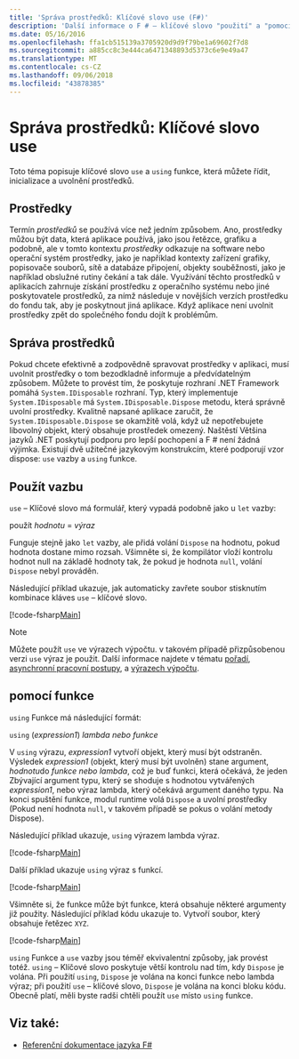 ```yaml
---
title: 'Správa prostředků: Klíčové slovo use (F#)'
description: 'Další informace o F # – klíčové slovo "použití" a "pomocí" funkce, která můžete řídit, inicializace a uvolnění prostředků.'
ms.date: 05/16/2016
ms.openlocfilehash: ffa1cb515139a3705920d9d9f79be1a69602f7d8
ms.sourcegitcommit: a885cc8c3e444ca6471348893d5373c6e9e49a47
ms.translationtype: MT
ms.contentlocale: cs-CZ
ms.lasthandoff: 09/06/2018
ms.locfileid: "43878385"
---
```

# <a name="resource-management-the-use-keyword"></a>Správa prostředků: Klíčové slovo use

Toto téma popisuje klíčové slovo `use` a `using` funkce, která můžete řídit, inicializace a uvolnění prostředků.

## <a name="resources"></a>Prostředky

Termín *prostředků* se používá více než jedním způsobem. Ano, prostředky můžou být data, která aplikace používá, jako jsou řetězce, grafiku a podobně, ale v tomto kontextu *prostředky* odkazuje na software nebo operační systém prostředky, jako je například kontexty zařízení grafiky, popisovače souborů, sítě a databáze připojení, objekty souběžnosti, jako je například obslužné rutiny čekání a tak dále. Využívání těchto prostředků v aplikacích zahrnuje získání prostředku z operačního systému nebo jiné poskytovatele prostředků, za nímž následuje v novějších verzích prostředku do fondu tak, aby je poskytnout jiná aplikace. Když aplikace není uvolnit prostředky zpět do společného fondu dojít k problémům.

## <a name="managing-resources"></a>Správa prostředků

Pokud chcete efektivně a zodpovědně spravovat prostředky v aplikaci, musí uvolnit prostředky o tom bezodkladně informuje a předvídatelným způsobem. Můžete to provést tím, že poskytuje rozhraní .NET Framework pomáhá `System.IDisposable` rozhraní. Typ, který implementuje `System.IDisposable` má `System.IDisposable.Dispose` metodu, která správně uvolní prostředky. Kvalitně napsané aplikace zaručit, že `System.IDisposable.Dispose` se okamžitě volá, když už nepotřebujete libovolný objekt, který obsahuje prostředek omezený. Naštěstí Většina jazyků .NET poskytují podporu pro lepší pochopení a F # není žádná výjimka. Existují dvě užitečné jazykovým konstrukcím, které podporují vzor dispose: `use` vazby a `using` funkce.

## <a name="use-binding"></a>Použít vazbu

`use` – Klíčové slovo má formulář, který vypadá podobně jako u `let` vazby:

použít *hodnotu* = *výraz*

Funguje stejně jako `let` vazby, ale přidá volání `Dispose` na hodnotu, pokud hodnota dostane mimo rozsah. Všimněte si, že kompilátor vloží kontrolu hodnot null na základě hodnoty tak, že pokud je hodnota `null`, volání `Dispose` nebyl prováděn.

Následující příklad ukazuje, jak automaticky zavřete soubor stisknutím kombinace kláves `use` – klíčové slovo.

[!code-fsharp[Main](../../../samples/snippets/fsharp/lang-ref-2/snippet6301.fs)]

>[!NOTE]
Můžete použít `use` ve výrazech výpočtu. v takovém případě přizpůsobenou verzi `use` výraz je použit. Další informace najdete v tématu [pořadí](sequences.md), [asynchronní pracovní postupy](asynchronous-workflows.md), a [výrazech výpočtu](computation-expressions.md).

## <a name="using-function"></a>pomocí funkce

`using` Funkce má následující formát:

`using` (*expression1*) *lambda nebo funkce*

V `using` výrazu, *expression1* vytvoří objekt, který musí být odstraněn. Výsledek *expression1* (objekt, který musí být uvolněn) stane argument, *hodnotu*do *funkce nebo lambda*, což je buď funkci, která očekává, že jeden Zbývající argument typu, který se shoduje s hodnotou vytvářených *expression1*, nebo výraz lambda, který očekává argument daného typu. Na konci spuštění funkce, modul runtime volá `Dispose` a uvolní prostředky (Pokud není hodnota `null`, v takovém případě se pokus o volání metody Dispose).

Následující příklad ukazuje, `using` výrazem lambda výraz.

[!code-fsharp[Main](../../../samples/snippets/fsharp/lang-ref-2/snippet6302.fs)]

Další příklad ukazuje `using` výraz s funkcí.

[!code-fsharp[Main](../../../samples/snippets/fsharp/lang-ref-2/snippet6303.fs)]

Všimněte si, že funkce může být funkce, která obsahuje některé argumenty již použity. Následující příklad kódu ukazuje to. Vytvoří soubor, který obsahuje řetězec `XYZ`.

[!code-fsharp[Main](../../../samples/snippets/fsharp/lang-ref-2/snippet6304.fs)]

`using` Funkce a `use` vazby jsou téměř ekvivalentní způsoby, jak provést totéž. `using` – Klíčové slovo poskytuje větší kontrolu nad tím, kdy `Dispose` je volána. Při použití `using`, `Dispose` je volána na konci funkce nebo lambda výraz; při použití `use` – klíčové slovo, `Dispose` je volána na konci bloku kódu. Obecně platí, měli byste radši chtěli použít `use` místo `using` funkce.

## <a name="see-also"></a>Viz také:

- [Referenční dokumentace jazyka F#](index.md)
